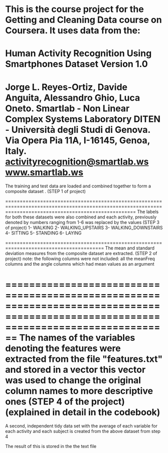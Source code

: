 ﻿This is the course project for the Getting and Cleaning Data course on Coursera.
It uses data from the:
==================================================================
Human Activity Recognition Using Smartphones Dataset
Version 1.0
==================================================================
Jorge L. Reyes-Ortiz, Davide Anguita, Alessandro Ghio, Luca Oneto.
Smartlab - Non Linear Complex Systems Laboratory
DITEN - Università degli Studi di Genova.
Via Opera Pia 11A, I-16145, Genoa, Italy.
activityrecognition@smartlab.ws
www.smartlab.ws
===================================================================================

The training and test data are loaded and combined together to form a composite dataset . (STEP 1 of project)

=========================================================================================================================================================
The labels for both these datasets were also combined and each activity, previously denoted by numbers ranging from 1-6 was replaced by the values (STEP 3 of project)
1- WALKING
2- WALKING_UPSTAIRS
3- WALKING_DOWNSTAIRS
4- SITTING
5- STANDING
6- LAYING

========================================================================================
The mean and standard deviation measures from the composite dataset are extracted. (STEP 2 of project)
 note: the following columns were not included: all the meanFreq columns and the angle columns which had mean values as an argument
 
 ====================================================================================================================================
 The names of the variables denoting the features were extracted from the file "features.txt" and stored in a vector
 this vector was used to change the original column names to more descriptive ones (STEP 4 of the project)(explained in detail in the codebook)
==============================================================================================================================================
A second, independent tidy data set with the average of each variable for each activity and each subject is created from the above dataset from step 4

The result of this is stored in the the text file
